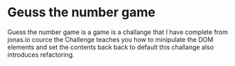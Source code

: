 #  Geuss the number game

Guess the number game is a game is a challange  that I have complete from jonas.io cource 
the Challenge teaches you how to minipulate the DOM elements  and set the contents back back to default
this challange also introduces refactoring.